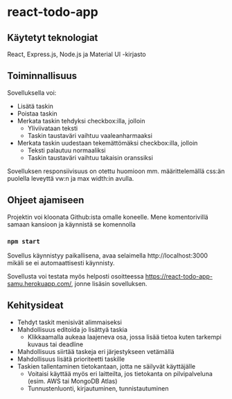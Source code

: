 # react-todo-app

## Käytetyt teknologiat

React, Express.js, Node.js ja Material UI -kirjasto

## Toiminnallisuus

Sovelluksella voi:
- Lisätä taskin
- Poistaa taskin
- Merkata taskin tehdyksi checkbox:illa, jolloin
  - Yliviivataan teksti
  - Taskin taustaväri vaihtuu vaaleanharmaaksi
- Merkata taskin uudestaan tekemättömäksi checkbox:illa, jolloin
  - Teksti palautuu normaaliksi
  - Taskin taustaväri vaihtuu takaisin oranssiksi

Sovelluksen responsiivisuus on otettu huomioon mm. määrittelemällä css:än puolella leveyttä vw:n ja max width:in avulla.

## Ohjeet ajamiseen

Projektin voi kloonata Github:ista omalle koneelle. Mene komentorivillä samaan kansioon ja käynnistä se komennolla

### `npm start`

Sovellus käynnistyy paikallisena, avaa selaimella http://localhost:3000 mikäli se ei automaattisesti käynnisty. 

Sovellusta voi testata myös helposti osoitteessa https://react-todo-app-samu.herokuapp.com/, jonne lisäsin sovelluksen. 

## Kehitysideat

- Tehdyt taskit menisivät alimmaiseksi
- Mahdollisuus editoida jo lisättyä taskia
  - Klikkaamalla aukeaa laajeneva osa, jossa lisää tietoa kuten tarkempi kuvaus tai deadline 
- Mahdollisuus siirtää taskeja eri järjestykseen vetämällä
- Mahdollisuus lisätä prioriteetti taskille
- Taskien tallentaminen tietokantaan, jotta ne säilyvät käyttäjälle 
  - Voitaisi käyttää myös eri laitteilta, jos tietokanta on pilvipalveluna (esim. AWS tai MongoDB Atlas)
  - Tunnustenluonti, kirjautuminen, tunnistautuminen
